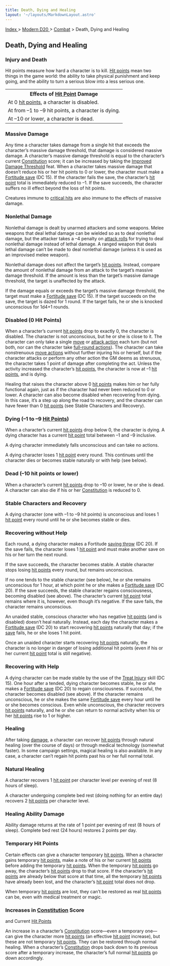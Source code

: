 ```yaml
---
title: Death, Dying and Healing
layout: '~/layouts/MarkdownLayout.astro'
---
```


[ Index ](/) > [ Modern D20 ](/modern.d20.srd) > [Combat](/modern.d20.srd/combat) > Death, Dying and Healing

## Death, Dying and Healing

### Injury and Death

Hit points measure how hard a character is to kill. [Hit points](/modern.d20.srd/combat/hit.points) mean two things in the game world:
the ability to take physical punishment and keep going, and the ability to
turn a serious blow into a less serious one.


<table><tr><th> Effects of <a href="/modern.d20.srd/combat/hit.points">Hit Point</a> Damage</th> </tr> <tr><td>At 0 <a href="/modern.d20.srd/combat/hit.points">hit points</a>, a character is disabled.</td> </tr> <tr class="shaded"><td>At from –1 to –9 hit points, a character is dying.</td></tr> <tr><td>At –10 or lower, a character is dead. </td></tr></table>


### Massive Damage

Any time a character takes damage from a single hit that exceeds the
character’s massive damage threshold, that damage is considered massive
damage. A character’s massive damage threshold is equal to the character’s
current [Constitution](/modern.d20.srd/basics/ability.scores) score; it can be
increased by taking the [Improved Damage Threshold](/modern.d20.srd/feats/improved.damage.threshold) feat. When a
character takes massive damage that doesn’t reduce his or her hit points to 0
or lower, the character must make a [Fortitude save](/modern.d20.srd/basics/ability.scores) (DC 15). If the character fails
the save, the character’s [hit point](/modern.d20.srd/combat/hit.points) total
is immediately reduced to –1. If the save succeeds, the character suffers no
ill effect beyond the loss of hit points.

Creatures immune to [critical hits](/modern.d20.srd/combat/critical.hits) are
also immune to the effects of massive damage.

### Nonlethal Damage

Nonlethal damage is dealt by unarmed attackers and some weapons. Melee weapons
that deal lethal damage can be wielded so as to deal nonlethal damage, but the
attacker takes a –4 penalty on [attack rolls](/modern.d20.srd/combat/attack.roll) for trying to deal nonlethal damage
instead of lethal damage. A ranged weapon that deals lethal damage can’t be
made to deal nonlethal damage (unless it is used as an improvised melee
weapon).

Nonlethal damage does not affect the target’s [hit points](/modern.d20.srd/combat/hit.points). Instead, compare the amount of
nonlethal damage from an attack to the target’s massive damage threshold. If
the amount is less than the target’s massive damage threshold, the target is
unaffected by the attack.

If the damage equals or exceeds the target’s massive damage threshold, the
target must make a [Fortitude save](/modern.d20.srd/basics/saving.throws) (DC
15). If the target succeeds on the save, the target is dazed for 1 round. If
the target fails, he or she is knocked unconscious for 1d4+1 rounds.

### Disabled (0 Hit Points)

When a character’s current [hit points](/modern.d20.srd/combat/hit.points)
drop to exactly 0, the character is disabled. The character is not
unconscious, but he or she is close to it. The character can only take a
single [move](/modern.d20.srd/combat/move.actions) or [attack action](/modern.d20.srd/combat/attack.actions) each turn (but not both, nor
can the character take [full-round actions](/modern.d20.srd/combat/full.round.actions)). The character can take
nonstrenuous [move actions](/modern.d20.srd/combat/move.actions) without
further injuring his or herself, but if the character attacks or perform any
other action the GM deems as strenuous, the character takes 1 point of damage
after completing the act. Unless the activity increased the character’s [hit points](/modern.d20.srd/combat/hit.points), the character is now at –1 [hit points](/modern.d20.srd/combat/hit.points), and is dying.

Healing that raises the character above 0 [hit points](/modern.d20.srd/combat/hit.points) makes him or her fully functional
again, just as if the character had never been reduced to 0 or lower. A
character can also become disabled when recovering from dying. In this case,
it’s a step up along the road to recovery, and the character can have fewer
than 0 [hit points](/modern.d20.srd/combat/hit.points) (see Stable Characters
and Recovery).

### Dying (–1 to –9 [Hit Points](/modern.d20.srd/combat/hit.points))

When a character’s current [hit points](/modern.d20.srd/combat/hit.points)
drop below 0, the character is dying. A dying character has a current [hit point](/modern.d20.srd/combat/hit.points) total between –1 and –9 inclusive.

A dying character immediately falls unconscious and can take no actions.

A dying character loses 1 [hit point](/modern.d20.srd/combat/hit.points) every
round. This continues until the character dies or becomes stable naturally or
with help (see below).

### Dead (–10 hit points or lower)

When a character’s current [hit points](/modern.d20.srd/combat/hit.points)
drop to –10 or lower, he or she is dead. A character can also die if his or
her [Constitution](/modern.d20.srd/basics/ability.scores) is reduced to 0.

### Stable Characters and Recovery

A dying character (one with –1 to –9 hit points) is unconscious and loses 1
[hit point](/modern.d20.srd/combat/hit.points) every round until he or she
becomes stable or dies.

### Recovering without Help

Each round, a dying character makes a Fortitude [saving throw](/modern.d20.srd/basics/saving.throws) (DC 20). If the save fails, the
character loses 1 [hit point](/modern.d20.srd/combat/hit.points) and must make
another save on his or her turn the next round.

If the save succeeds, the character becomes stable. A stable character stops
losing [hit points](/modern.d20.srd/basics/saving.throws) every round, but
remains unconscious.

If no one tends to the stable character (see below), he or she remains
unconscious for 1 hour, at which point he or she makes a [Fortitude save](/modern.d20.srd/basics/saving.throws) (DC 20). If the save succeeds, the
stable character regains consciousness, becoming disabled (see above). The
character’s current [hit point](/modern.d20.srd/combat/hit.points) total
remains where it is, however, even though it’s negative. If the save fails,
the character remains unconscious.

An unaided stable, conscious character who has negative [hit points](/modern.d20.srd/combat/hit.points) (and is disabled) doesn’t heal
naturally. Instead, each day the character makes a [Fortitude save](/modern.d20.srd/basics/saving.throws) (DC 20) to start recovering [hit points](/modern.d20.srd/combat/hit.points) naturally that day; if the
[save](/modern.d20.srd/basics/saving.throws) fails, he or she loses 1 hit
point.

Once an unaided character starts recovering [hit points](/modern.d20.srd/combat/hit.points) naturally, the character is no
longer in danger of losing additional hit points (even if his or her current
[hit point](/modern.d20.srd/combat/hit.points) total is still negative).

### Recovering with Help

A dying character can be made stable by the use of the [Treat Injury](/modern.d20.srd/skills/treat.injury) skill (DC 15). One hour after a
tended, dying character becomes stable, he or she makes a [Fortitude save](/modern.d20.srd/basics/saving.throws) (DC 20) to regain consciousness.
If successful, the character becomes disabled (see above). If the character
remains unconscious, he or she makes the same [Fortitude save](/modern.d20.srd/basics/saving.throws) every hour until he or she becomes
conscious. Even while unconscious, the character recovers [hit points](/modern.d20.srd/combat/hit.points) naturally, and he or she can return
to normal activity when his or her [hit points](/modern.d20.srd/combat/hit.points) rise to 1 or higher.

### Healing

After taking [damage](/modern.d20.srd/combat/damage), a character can recover
[hit points](/modern.d20.srd/combat/hit.points) through natural healing (over
the course of days) or through medical technology (somewhat faster). In some
campaign settings, magical healing is also available. In any case, a character
can’t regain hit points past his or her full normal total.

### Natural Healing

A character recovers 1 [hit point](/modern.d20.srd/combat/hit.points) per
character level per evening of rest (8 hours of sleep).

A character undergoing complete bed rest (doing nothing for an entire day)
recovers 2 [hit points](/modern.d20.srd/combat/hit.points) per character
level.

### Healing Ability Damage

Ability damage returns at the rate of 1 point per evening of rest (8 hours of
sleep). Complete bed rest (24 hours) restores 2 points per day.

### Temporary Hit Points

Certain effects can give a character temporary [hit points](/modern.d20.srd/combat/hit.points). When a character gains temporary
[hit points](/modern.d20.srd/combat/hit.points), make a note of his or her
current [hit points](/modern.d20.srd/combat/hit.points) before adding the
temporary [hit points](/modern.d20.srd/combat/hit.points). When the temporary
[hit points](/modern.d20.srd/combat/hit.points) go away, the character’s [hit points](/modern.d20.srd/combat/hit.points) drop to that score. If the
character’s [hit points](/modern.d20.srd/combat/hit.points) are already below
that score at that time, all the temporary [hit points](/modern.d20.srd/combat/hit.points) have already been lost, and the
character’s [hit point](/modern.d20.srd/combat/hit.points) total does not
drop.

When temporary [hit points](/modern.d20.srd/combat/hit.points) are lost, they
can’t be restored as real [hit points](/modern.d20.srd/combat/hit.points) can
be, even with medical treatment or magic.

### Increases in [Constitution](/modern.d20.srd/basics/ability.scores) Score
and Current [Hit Points](/modern.d20.srd/combat/hit.points)

An increase in a character’s
[Constitution](/modern.d20.srd/basics/ability.scores) score—even a temporary
one—can give the character more [hit points](/modern.d20.srd/combat/hit.points) (an effective [hit point](/modern.d20.srd/combat/hit.points) increase), but these are not
temporary [hit points](/modern.d20.srd/combat/hit.points). They can be
restored through normal healing. When a character’s
[Constitution](/modern.d20.srd/basics/ability.scores) drops back down to its
previous score after a temporary increase, the character’s full normal [hit points](/modern.d20.srd/combat/hit.points) go down accordingly.

